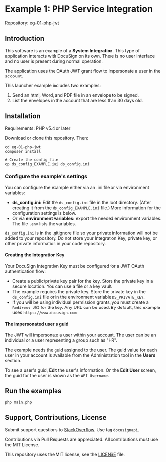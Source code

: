 # Example 1: PHP Service Integration

Repository: [eg-01-php-jwt](https://github.com/docusign/eg-01-php-jwt)

<!--
## Articles and Screencasts

* Guide: Using OAuth JWT flow with DocuSign.
* Screencast: Using OAuth JWT flow with DocuSign.
* Guide: Sending an envelope with the Node.JS SDK.
* Screencast: Sending an example with Node.JS SDK.
-->

## Introduction

This software is an example of a **System Integration**.
This type of application interacts with DocuSign on its
own. There is no user interface and no user is present
during normal operation.

The application uses the OAuth JWT grant flow to impersonate
a user in the account.

This launcher example includes two examples:
1. Send an html, Word, and PDF file in an envelope to be signed.
1. List the envelopes in the account that are less than 30 days old.

## Installation

Requirements: PHP v5.4 or later

Download or clone this repository. Then:

````
cd eg-01-php-jwt
composer install

# Create the config file
cp ds_config_EXAMPLE.ini ds_config.ini
````

### Configure the example's settings

You can configure the example either via an .ini file or via
environment variables:

*  **ds_config.ini:** Edit the `ds_config.ini` file in the root
   directory.
   (After creating it from the `ds_config_EXAMPLE.ini` file.)
   More information for the configuration settings is below.
*  Or via **environment variables:** export the needed
   environment variables. The file `.env` lists the variables.

`ds_config.ini` is in the .gitignore file so your
private information will not be added to your repository.
Do not store your Integration Key, private key, or other
private information in your code repository.

#### Creating the Integration Key
Your DocuSign Integration Key must be configured for a JWT OAuth authentication flow:
* Create a public/private key pair for the key. Store the private key
  in a secure location. You can use a file or a key vault.
* The example requires the private key. Store the private key in the
  `ds_config.ini` file or in the environment variable
  `DS_PRIVATE_KEY`.
* If you will be using individual permission grants, you must create a
  `Redirect URI` for the key. Any URL can be used. By default, this
  example uses `https://www.docusign.com`

#### The impersonated user's guid
The JWT will impersonate a user within your account. The user can be
an individual or a user representing a group such as "HR".

The example needs the guid assigned to the user.
The guid value for each user in your account is available from
the Administration tool in the **Users** section.

To see a user's guid, **Edit** the user's information.
On the **Edit User** screen, the guid for the user is shown as
the `API Username`.

## Run the examples

````
php main.php
````

## Support, Contributions, License

Submit support questions to [StackOverflow](https://stackoverflow.com). Use tag `docusignapi`.

Contributions via Pull Requests are appreciated.
All contributions must use the MIT License.

This repository uses the MIT license, see the
[LICENSE](https://github.com/docusign/eg-01-php-jwt/blob/master/LICENSE) file.
